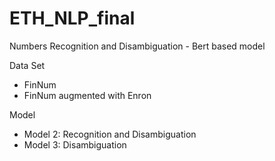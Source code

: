 # ETH_NLP_final
Numbers Recognition and Disambiguation - Bert based model

Data Set
- FinNum
- FinNum augmented with Enron

Model
- Model 2: Recognition and Disambiguation
- Model 3: Disambiguation
